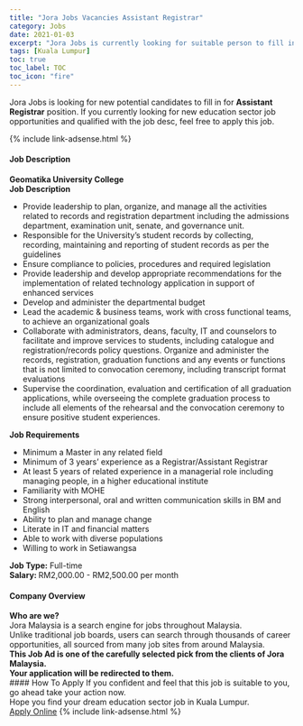 ```yaml
---
title: "Jora Jobs Vacancies Assistant Registrar" 
category: Jobs 
date: 2021-01-03 
excerpt: "Jora Jobs is currently looking for suitable person to fill in the Assistant Registrar which positioned at Kuala Lumpur" 
tags: [Kuala Lumpur] 
toc: true 
toc_label: TOC 
toc_icon: "fire" 
--- 
```


<p>Jora Jobs is looking for new potential candidates to fill in for <b>Assistant Registrar</b> position. If you currently looking for new education sector job opportunities and qualified with the job desc, feel free to apply this job.
</p>{% include link-adsense.html %} 
 <div><div><div><h4>Job Description</h4></div></div><div><div><span><div><div><strong>Geomatika University College</strong></div><div><strong>Job Description</strong><ul><li>Provide leadership to plan, organize, and manage all the activities related to records and registration department including the admissions department, examination unit, senate, and governance unit.</li><li>Responsible for the University&#8217;s student records by collecting, recording, maintaining and reporting of student records as per the guidelines</li><li>Ensure compliance to policies, procedures and required legislation</li><li>Provide leadership and develop appropriate recommendations for the implementation of related technology application in support of enhanced services</li><li>Develop and administer the departmental budget</li><li>Lead the academic &amp; business teams, work with cross functional teams, to achieve an organizational goals</li><li>Collaborate with administrators, deans, faculty, IT and counselors to facilitate and improve services to students, including catalogue and registration/records policy questions. Organize and administer the records, registration, graduation functions and any events or functions that is not limited to convocation ceremony, including transcript format evaluations</li><li>Supervise the coordination, evaluation and certification of all graduation applications, while overseeing the complete graduation process to include all elements of the rehearsal and the convocation ceremony to ensure positive student experiences.</li></ul><div><strong>Job Requirements</strong><ul><li>Minimum a Master in any related field</li><li>Minimum of 3 years&#8217; experience as a Registrar/Assistant Registrar</li><li>At least 5 years of related experience in a managerial role including managing people, in a higher educational institute</li><li>Familiarity with MOHE</li><li>Strong interpersonal, oral and written communication skills in BM and English</li><li>Ability to plan and manage change</li><li>Literate in IT and financial matters</li><li>Able to work with diverse populations</li><li>Willing to work in Setiawangsa</li></ul></div></div><div><strong>Job Type:</strong> Full-time</div><div><strong>Salary: </strong>RM2,000.00 - RM2,500.00 per month</div></div></span></div></div></div> 
<div><div><div><h4>Company Overview</h4></div></div><div><div><span><div><div>
<strong>Who are we?</strong></div>
<div>
	Jora Malaysia is a search engine for jobs throughout Malaysia.<br>
	Unlike traditional job boards, users can search through thousands of career opportunities, all sourced from many job sites from around Malaysia.&#160;</div>
<div>
<div>
<strong>This Job Ad is one of the carefully selected pick from the clients of Jora Malaysia.</strong></div>
<div>
<strong>Your application will be redirected to them.</strong></div>
</div></div></span></div></div></div> 
#### How To Apply 
If you confident and feel that this job is suitable to you, go ahead take your action now. <br/> 
Hope you find your dream education sector job in Kuala Lumpur. <br/> 
<a href="https://www.jobstreet.com.my/en/job/assistant-registrar-4452023?jobId=jobstreet-my-job-4452023&sectionRank=24&token=0~a87a5fce-74d2-487f-b420-238c3989fa11&fr=SRP%20View%20In%20New%20Ta" class="btn btn--info" target="_blank" rel="nofollow noopenner">Apply Online</a> 
{% include link-adsense.html %} 